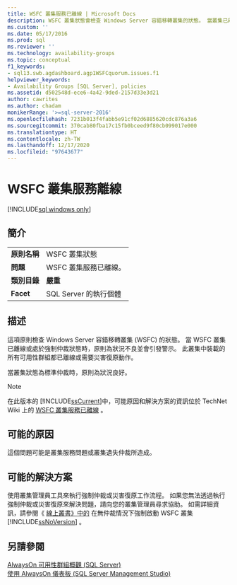 ```yaml
---
title: WSFC 叢集服務已離線 | Microsoft Docs
description: WSFC 叢集狀態會檢查 Windows Server 容錯移轉叢集的狀態。 當叢集已離線或處於強制仲裁狀態時，原則會處於狀況不良的狀態。
ms.custom: ''
ms.date: 05/17/2016
ms.prod: sql
ms.reviewer: ''
ms.technology: availability-groups
ms.topic: conceptual
f1_keywords:
- sql13.swb.agdashboard.agp1WSFCquorum.issues.f1
helpviewer_keywords:
- Availability Groups [SQL Server], policies
ms.assetid: d502548d-ece6-4a42-9ded-2157d33e3d21
author: cawrites
ms.author: chadam
monikerRange: '>=sql-server-2016'
ms.openlocfilehash: 7231b013f4fabb5e91cf02d6885620cdc876a3a6
ms.sourcegitcommit: 370cab80fba17c15fb0bceed9f80cb099017e000
ms.translationtype: HT
ms.contentlocale: zh-TW
ms.lasthandoff: 12/17/2020
ms.locfileid: "97643677"
---
```

# <a name="wsfc-cluster-service-is-offline"></a>WSFC 叢集服務離線

[!INCLUDE[sql windows only](../../../includes/applies-to-version/sql-windows-only.md)]
    
## <a name="introduction"></a>簡介  
  
|||  
|-|-|  
|**原則名稱**|WSFC 叢集狀態|  
|**問題**|WSFC 叢集服務已離線。|  
|**類別目錄**|**嚴重**|  
|**Facet**|SQL Server 的執行個體|  
  
## <a name="description"></a>描述  
 這項原則檢查 Windows Server 容錯移轉叢集 (WSFC) 的狀態。 當 WSFC 叢集已離線或處於強制仲裁狀態時，原則為狀況不良並會引發警示。 此叢集中裝載的所有可用性群組都已離線或需要災害復原動作。  
  
 當叢集狀態為標準仲裁時，原則為狀況良好。  
  
> [!NOTE]  
>  在此版本的 [!INCLUDE[ssCurrent](../../../includes/sscurrent-md.md)]中，可能原因和解決方案的資訊位於 TechNet Wiki 上的 [WSFC 叢集服務已離線](https://go.microsoft.com/fwlink/p/?LinkId=220849) 。  
  
## <a name="possible-causes"></a>可能的原因  
 這個問題可能是叢集服務問題或叢集遺失仲裁所造成。  
  
## <a name="possible-solution"></a>可能的解決方案  
 使用叢集管理員工具來執行強制仲裁或災害復原工作流程。 如果您無法透過執行強制仲裁或災害復原來解決問題，請向您的叢集管理員尋求協助。 如需詳細資訊，請參閱《 [線上叢書》中的](../../../sql-server/failover-clusters/windows/force-a-wsfc-cluster-to-start-without-a-quorum.md) 在無仲裁情況下強制啟動 WSFC 叢集 [!INCLUDE[ssNoVersion](../../../includes/ssnoversion-md.md)] 。  
  
## <a name="see-also"></a>另請參閱  
 [AlwaysOn 可用性群組概觀 &#40;SQL Server&#41;](../../../database-engine/availability-groups/windows/overview-of-always-on-availability-groups-sql-server.md)   
 [使用 AlwaysOn 儀表板 &#40;SQL Server Management Studio&#41;](../../../database-engine/availability-groups/windows/use-the-always-on-dashboard-sql-server-management-studio.md)  
  
  
